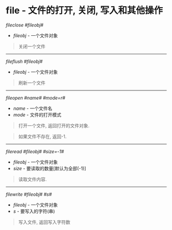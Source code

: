 # file - 文件的打开, 关闭, 写入和其他操作

*fileclose \#fileobj\#*

  - *fileobj* - 一个文件对象

> 关闭一个文件

- - -

*fileflush \#fileobj\#*

  - *fileobj* - 一个文件对象

> 刷新一个文件

- - -

*fileopen \#name\# \#mode=r\#*

  - *name* - 一个文件名
  - *mode* - 文件的打开模式

> 打开一个文件, 返回打开的文件对象.

> 如果文件不存在, 返回-1.

- - -

*fileread \#fileobj\# \#size=-1\#*

  - *fileobj* - 一个文件对象
  - *size* - 要读取的数量[默认为全部(-1)]

> 读取文件内容.

- - -

*filewrite \#fileobj\# \#s\#*

  - *fileobj* - 一个文件对象
  - *s* - 要写入的字符(串)

> 写入文件, 返回写入字符数